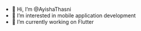 - 👋 Hi, I’m @AyishaThasni
- 👀 I’m interested in mobile application development
- 🌱 I’m currently working on Flutter
<!---
AyishaThasni/AyishaThasni is a ✨ special ✨ repository because its `README.md` (this file) appears on your GitHub profile.
You can click the Preview link to take a look at your changes.
--->
